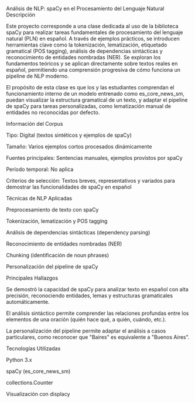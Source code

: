 Análisis de NLP: spaCy en el Procesamiento del Lenguaje Natural
Descripción

Este proyecto corresponde a una clase dedicada al uso de la biblioteca spaCy para realizar tareas fundamentales de procesamiento del lenguaje natural (PLN) en español. A través de ejemplos prácticos, se introducen herramientas clave como la tokenización, lematización, etiquetado gramatical (POS tagging), análisis de dependencias sintácticas y reconocimiento de entidades nombradas (NER). Se exploran los fundamentos teóricos y se aplican directamente sobre textos reales en español, permitiendo una comprensión progresiva de cómo funciona un pipeline de NLP moderno.

El propósito de esta clase es que los y las estudiantes comprendan el funcionamiento interno de un modelo entrenado como es_core_news_sm, puedan visualizar la estructura gramatical de un texto, y adaptar el pipeline de spaCy para tareas personalizadas, como lematización manual de entidades no reconocidas por defecto.

Información del Corpus

Tipo: Digital (textos sintéticos y ejemplos de spaCy)

Tamaño: Varios ejemplos cortos procesados dinámicamente

Fuentes principales: Sentencias manuales, ejemplos provistos por spaCy

Período temporal: No aplica

Criterios de selección: Textos breves, representativos y variados para demostrar las funcionalidades de spaCy en español

Técnicas de NLP Aplicadas

Preprocesamiento de texto con spaCy

Tokenización, lematización y POS tagging

Análisis de dependencias sintácticas (dependency parsing)

Reconocimiento de entidades nombradas (NER)

Chunking (identificación de noun phrases)

Personalización del pipeline de spaCy

Principales Hallazgos

Se demostró la capacidad de spaCy para analizar texto en español con alta precisión, reconociendo entidades, lemas y estructuras gramaticales automáticamente.

El análisis sintáctico permite comprender las relaciones profundas entre los elementos de una oración (quién hace qué, a quién, cuándo, etc.).

La personalización del pipeline permite adaptar el análisis a casos particulares, como reconocer que "Baires" es equivalente a "Buenos Aires".

Tecnologías Utilizadas

Python 3.x

spaCy
 (es_core_news_sm)

collections.Counter

Visualización con displacy